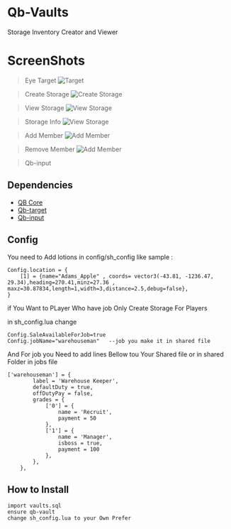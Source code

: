 # Qb-Vaults
Storage Inventory Creator and Viewer


# ScreenShots
> Eye Target
![Target](https://cdn.discordapp.com/attachments/861207027636240384/909754077909491753/unknown.png)

> Create Storage
![Create Storage](https://cdn.discordapp.com/attachments/834702201569017859/938360498196455434/unknown.png)

> View Storage
![View Storage](https://cdn.discordapp.com/attachments/834702201569017859/938360742502084638/unknown.png)

> Storage Info
![View Storage](https://cdn.discordapp.com/attachments/834702201569017859/938361037227438110/unknown.png)

> Add Member
![Add Member](https://cdn.discordapp.com/attachments/834702201569017859/938361102016847872/unknown.png)

> Remove Member
![Add Member](https://cdn.discordapp.com/attachments/834702201569017859/938361120345968640/unknown.png)



> Qb-input

## Dependencies
- [QB Core](https://github.com/qbcore-framework/qb-core)
- [Qb-target](https://github.com/BerkieBb/qb-target)
- [Qb-input](https://github.com/qbcore-framework/qb-input)


## Config
You need to Add lotions in config/sh_config like sample :
```
Config.location = {
    [1] = {name="Adams_Apple" , coords= vector3(-43.81, -1236.47, 29.34),heading=270.41,minz=27.36 , maxz=30.87834,length=1,width=3,distance=2.5,debug=false},
}
```

if You Want to PLayer Who have job Only Create Storage For Players 

in sh_config.lua change 
```
Config.SaleAvailableForJob=true
Config.jobName="warehouseman"   --job you make it in shared file
```


And For job you Need to add lines Bellow tou Your Shared file or in shared Folder in jobs file

```
['warehouseman'] = {
		label = 'Warehouse Keeper',
		defaultDuty = true,
		offDutyPay = false,
		grades = {
            ['0'] = {
                name = 'Recruit',
                payment = 50
            },
            ['1'] = {
                name = 'Manager',
                isboss = true,
                payment = 100
            },
        },
	},
```

## How to Install
```
import vaults.sql
ensure qb-vault
change sh_config.lua to your Own Prefer
```
